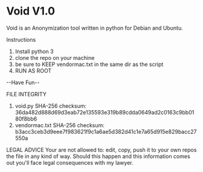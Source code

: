 # Void V1.0
Void is an Anonymization tool written in python for Debian and Ubuntu.

Instructions
1) Install python 3
2) clone the repo on your machine 
3) be sure to KEEP vendormac.txt in the same dir as the script
4) RUN AS ROOT

--Have Fun--

FILE INTEGRITY
1) void.py SHA-256 checksum: 36da482d888d69d3eab72e135593e319b89cdda0649ad2c0163c9bb0180f8bb6
2) vendormac.txt SHA-256 checksum: b3acc3ceb3d9eee7f983621f9c1a6ae5d382d41c1e7a65d915e829bacc27550a 

LEGAL ADVICE
Your are not allowed to: edit, copy, push it to your own repos the file in any kind of way.
Should this happen and this information comes out you'll face legal consequences with my lawyer.
